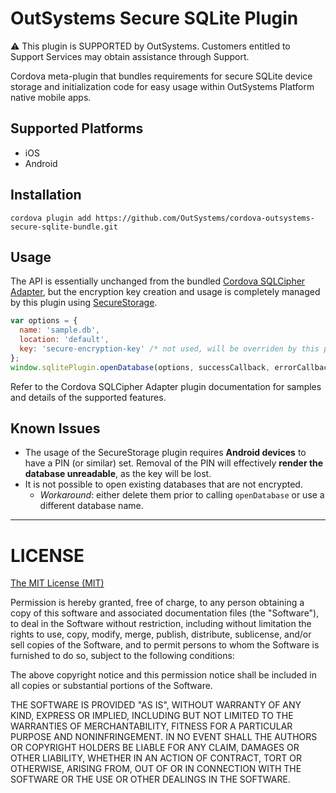 # OutSystems Secure SQLite Plugin

:warning: This plugin is SUPPORTED by OutSystems. Customers entitled to Support Services may obtain assistance through Support.

Cordova meta-plugin that bundles requirements for secure SQLite device storage and initialization code for easy usage within OutSystems Platform native mobile apps.

## Supported Platforms
- iOS
- Android

## Installation
```shell
cordova plugin add https://github.com/OutSystems/cordova-outsystems-secure-sqlite-bundle.git
```

## Usage

The API is essentially unchanged from the bundled [Cordova SQLCipher Adapter](https://github.com/litehelpers/Cordova-sqlcipher-adapter), but the encryption key creation and usage is completely managed by this plugin using [SecureStorage](https://github.com/Crypho/cordova-plugin-secure-storage).
```javascript
var options = { 
  name: 'sample.db',
  location: 'default',
  key: 'secure-encryption-key' /* not used, will be overriden by this plugin */
};
window.sqlitePlugin.openDatabase(options, successCallback, errorCallback);
```

Refer to the Cordova SQLCipher Adapter plugin documentation for samples and details of the supported features.

## Known Issues
- The usage of the SecureStorage plugin requires **Android devices** to have a PIN (or similar) set. Removal of the PIN will effectively **render the database unreadable**, as the key will be lost.
- It is not possible to open existing databases that are not encrypted.
  - *Workaround*: either delete them prior to calling `openDatabase` or use a different database name.

---

LICENSE
=======

[The MIT License (MIT)](http://www.opensource.org/licenses/mit-license.html)

Permission is hereby granted, free of charge, to any person obtaining a copy
of this software and associated documentation files (the "Software"), to deal
in the Software without restriction, including without limitation the rights
to use, copy, modify, merge, publish, distribute, sublicense, and/or sell
copies of the Software, and to permit persons to whom the Software is
furnished to do so, subject to the following conditions:

The above copyright notice and this permission notice shall be included in
all copies or substantial portions of the Software.

THE SOFTWARE IS PROVIDED "AS IS", WITHOUT WARRANTY OF ANY KIND, EXPRESS OR
IMPLIED, INCLUDING BUT NOT LIMITED TO THE WARRANTIES OF MERCHANTABILITY,
FITNESS FOR A PARTICULAR PURPOSE AND NONINFRINGEMENT. IN NO EVENT SHALL THE
AUTHORS OR COPYRIGHT HOLDERS BE LIABLE FOR ANY CLAIM, DAMAGES OR OTHER
LIABILITY, WHETHER IN AN ACTION OF CONTRACT, TORT OR OTHERWISE, ARISING FROM,
OUT OF OR IN CONNECTION WITH THE SOFTWARE OR THE USE OR OTHER DEALINGS IN
THE SOFTWARE.  
